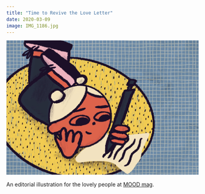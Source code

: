 ```yaml
---
title: "Time to Revive the Love Letter"
date: 2020-03-09
image: IMG_1186.jpg
---
```


![Time to revive the love letter](IMG_1186.jpg)

An editorial illustration for the lovely people at [MOOD mag](https://www.itsmoodmag.com/).